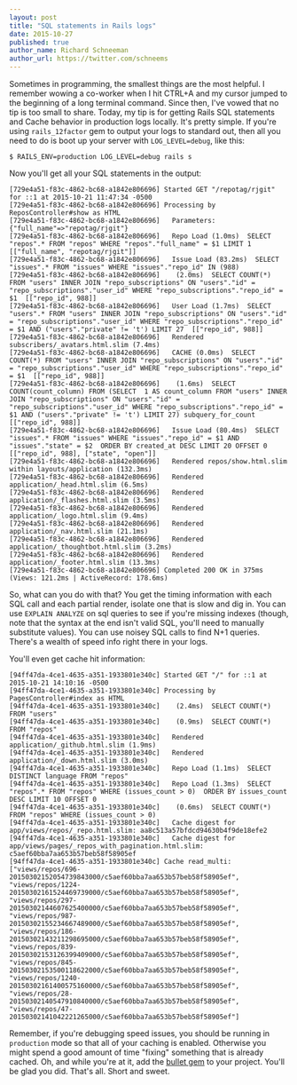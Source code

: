 ```yaml
---
layout: post
title: "SQL statements in Rails logs"
date: 2015-10-27
published: true
author_name: Richard Schneeman
author_url: https://twitter.com/schneems
---
```


Sometimes in programming, the smallest things are the most helpful. I remember wowing a co-worker when I hit CTRL+A and my cursor jumped to the beginning of a long terminal command. Since then, I've vowed that no tip is too small to share. Today, my tip is for getting Rails SQL statements and Cache behavior in production logs locally. It's pretty simple. If you're using `rails_12factor` gem to output your logs to standard out, then all you need to do is boot up your server with `LOG_LEVEL=debug`, like this:

```
$ RAILS_ENV=production LOG_LEVEL=debug rails s
```

Now you'll get all your SQL statements in the output:

```
[729e4a51-f83c-4862-bc68-a1842e806696] Started GET "/repotag/rjgit" for ::1 at 2015-10-21 11:47:34 -0500
[729e4a51-f83c-4862-bc68-a1842e806696] Processing by ReposController#show as HTML
[729e4a51-f83c-4862-bc68-a1842e806696]   Parameters: {"full_name"=>"repotag/rjgit"}
[729e4a51-f83c-4862-bc68-a1842e806696]   Repo Load (1.0ms)  SELECT  "repos".* FROM "repos" WHERE "repos"."full_name" = $1 LIMIT 1  [["full_name", "repotag/rjgit"]]
[729e4a51-f83c-4862-bc68-a1842e806696]   Issue Load (83.2ms)  SELECT "issues".* FROM "issues" WHERE "issues"."repo_id" IN (988)
[729e4a51-f83c-4862-bc68-a1842e806696]    (2.0ms)  SELECT COUNT(*) FROM "users" INNER JOIN "repo_subscriptions" ON "users"."id" = "repo_subscriptions"."user_id" WHERE "repo_subscriptions"."repo_id" = $1  [["repo_id", 988]]
[729e4a51-f83c-4862-bc68-a1842e806696]   User Load (1.7ms)  SELECT  "users".* FROM "users" INNER JOIN "repo_subscriptions" ON "users"."id" = "repo_subscriptions"."user_id" WHERE "repo_subscriptions"."repo_id" = $1 AND ("users"."private" != 't') LIMIT 27  [["repo_id", 988]]
[729e4a51-f83c-4862-bc68-a1842e806696]   Rendered subscribers/_avatars.html.slim (7.4ms)
[729e4a51-f83c-4862-bc68-a1842e806696]   CACHE (0.0ms)  SELECT COUNT(*) FROM "users" INNER JOIN "repo_subscriptions" ON "users"."id" = "repo_subscriptions"."user_id" WHERE "repo_subscriptions"."repo_id" = $1  [["repo_id", 988]]
[729e4a51-f83c-4862-bc68-a1842e806696]    (1.6ms)  SELECT COUNT(count_column) FROM (SELECT  1 AS count_column FROM "users" INNER JOIN "repo_subscriptions" ON "users"."id" = "repo_subscriptions"."user_id" WHERE "repo_subscriptions"."repo_id" = $1 AND ("users"."private" != 't') LIMIT 27) subquery_for_count  [["repo_id", 988]]
[729e4a51-f83c-4862-bc68-a1842e806696]   Issue Load (80.4ms)  SELECT  "issues".* FROM "issues" WHERE "issues"."repo_id" = $1 AND "issues"."state" = $2  ORDER BY created_at DESC LIMIT 20 OFFSET 0  [["repo_id", 988], ["state", "open"]]
[729e4a51-f83c-4862-bc68-a1842e806696]   Rendered repos/show.html.slim within layouts/application (132.3ms)
[729e4a51-f83c-4862-bc68-a1842e806696]   Rendered application/_head.html.slim (6.5ms)
[729e4a51-f83c-4862-bc68-a1842e806696]   Rendered application/_flashes.html.slim (3.5ms)
[729e4a51-f83c-4862-bc68-a1842e806696]   Rendered application/_logo.html.slim (9.4ms)
[729e4a51-f83c-4862-bc68-a1842e806696]   Rendered application/_nav.html.slim (21.1ms)
[729e4a51-f83c-4862-bc68-a1842e806696]   Rendered application/_thoughtbot.html.slim (3.2ms)
[729e4a51-f83c-4862-bc68-a1842e806696]   Rendered application/_footer.html.slim (13.3ms)
[729e4a51-f83c-4862-bc68-a1842e806696] Completed 200 OK in 375ms (Views: 121.2ms | ActiveRecord: 178.6ms)
```

So, what can you do with that? You get the timing information with each SQL call and each partial render, isolate one that is slow and dig in. You can use `EXPLAIN ANALYZE` on sql queries to see if you're missing indexes (though, note that the syntax at the end isn't valid SQL, you'll need to manually substitute values). You can use noisey SQL calls to find N+1 queries. There's a wealth of speed info right there in your logs.

You'll even get cache hit information:

```
[94ff47da-4ce1-4635-a351-1933801e340c] Started GET "/" for ::1 at 2015-10-21 14:10:16 -0500
[94ff47da-4ce1-4635-a351-1933801e340c] Processing by PagesController#index as HTML
[94ff47da-4ce1-4635-a351-1933801e340c]    (2.4ms)  SELECT COUNT(*) FROM "users"
[94ff47da-4ce1-4635-a351-1933801e340c]    (0.9ms)  SELECT COUNT(*) FROM "repos"
[94ff47da-4ce1-4635-a351-1933801e340c]   Rendered application/_github.html.slim (1.9ms)
[94ff47da-4ce1-4635-a351-1933801e340c]   Rendered application/_down.html.slim (3.0ms)
[94ff47da-4ce1-4635-a351-1933801e340c]   Repo Load (1.1ms)  SELECT DISTINCT language FROM "repos"
[94ff47da-4ce1-4635-a351-1933801e340c]   Repo Load (1.3ms)  SELECT  "repos".* FROM "repos" WHERE (issues_count > 0)  ORDER BY issues_count DESC LIMIT 10 OFFSET 0
[94ff47da-4ce1-4635-a351-1933801e340c]    (0.6ms)  SELECT COUNT(*) FROM "repos" WHERE (issues_count > 0)
[94ff47da-4ce1-4635-a351-1933801e340c]   Cache digest for app/views/repos/_repo.html.slim: aa8c513a57bfdcd94630b4f9de18efe2
[94ff47da-4ce1-4635-a351-1933801e340c]   Cache digest for app/views/pages/_repos_with_pagination.html.slim: c5aef60bba7aa653b57beb58f58905ef
[94ff47da-4ce1-4635-a351-1933801e340c] Cache read_multi: ["views/repos/696-20150302152054739843000/c5aef60bba7aa653b57beb58f58905ef", "views/repos/1224-20150302161524469739000/c5aef60bba7aa653b57beb58f58905ef", "views/repos/297-20150302144607625400000/c5aef60bba7aa653b57beb58f58905ef", "views/repos/987-20150302155234667489000/c5aef60bba7aa653b57beb58f58905ef", "views/repos/186-20150302143211298695000/c5aef60bba7aa653b57beb58f58905ef", "views/repos/839-20150302153126399409000/c5aef60bba7aa653b57beb58f58905ef", "views/repos/845-20150302153500118622000/c5aef60bba7aa653b57beb58f58905ef", "views/repos/1240-20150302161400575160000/c5aef60bba7aa653b57beb58f58905ef", "views/repos/28-20150302140547910840000/c5aef60bba7aa653b57beb58f58905ef", "views/repos/47-20150302141042221265000/c5aef60bba7aa653b57beb58f58905ef"]
```

Remember, if you're debugging speed issues, you should be running in `production` mode so that all of your caching is enabled. Otherwise you might spend a good amount of time "fixing" something that is already cached. Oh, and while you're at it, add the [bullet gem](https://github.com/flyerhzm/bullet) to your project. You'll be glad you did. That's all. Short and sweet.
